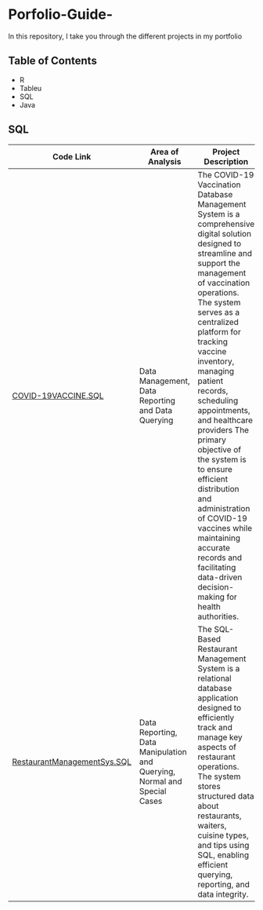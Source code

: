 # Porfolio-Guide-
In this repository, I take you through the different projects in my portfolio

## Table of Contents

<ul> 
<li> R </li>
<li> Tableu </li>
<li> SQL </li>
<li> Java </li> 
</ul>

## SQL 
| Code Link | Area of Analysis | Project Description | Project Output |
| --------- | ---------------- | ------------------- | -------------------- |
| [COVID-19VACCINE.SQL](https://github.com/afgai/SQL-Projects/blob/main/COV-19VACCINE.sql) | Data Management, Data Reporting and Data Querying | The COVID-19 Vaccination Database Management System is a comprehensive digital solution designed to streamline and support the management of vaccination operations. The system serves as a centralized platform for tracking vaccine inventory, managing patient records, scheduling appointments, and healthcare providers The primary objective of the system is to ensure efficient distribution and administration of COVID-19 vaccines while maintaining accurate records and facilitating data-driven decision-making for health authorities. | [COVID-19 Query Ouput and Detailed Project Requirements](https://github.com/afgai/SQL-Projects/blob/main/Covid-19%20Project%20Deliverable%204.pdf) |
| [RestaurantManagementSys.SQL](https://github.com/afgai/SQL-Projects/blob/main/RestaurantManagement%20System.SQL) | Data Reporting, Data Manipulation and Querying, Normal and Special Cases | The SQL-Based Restaurant Management System is a relational database application designed to efficiently track and manage key aspects of restaurant operations. The system stores structured data about restaurants, waiters, cuisine types, and tips using SQL, enabling efficient querying, reporting, and data integrity. | [Resturant Management System Query Output](https://github.com/afgai/SQL-Projects/blob/main/Restaurant%20Management%20System.pdf) | 

